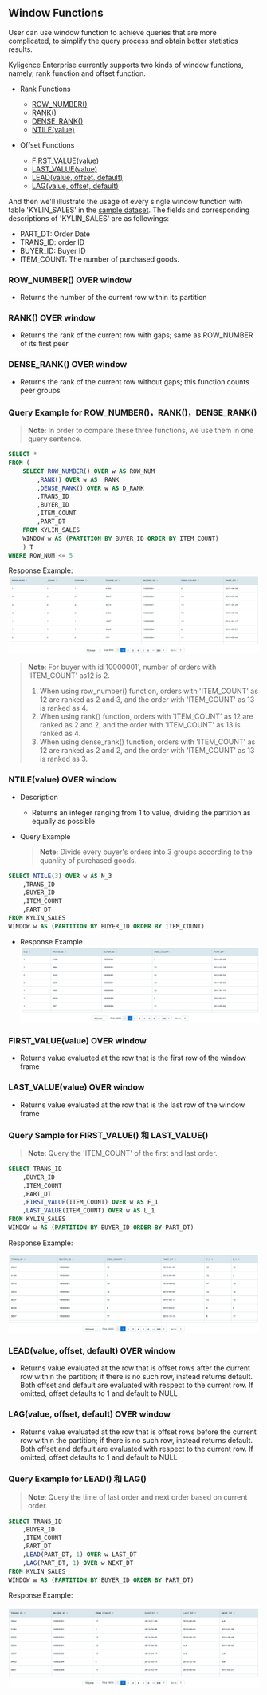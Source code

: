 ## Window Functions

User can use window function to achieve queries that are more complicated, to simplify the query process and obtain better statistics results.

Kyligence Enterprise currently supports two kinds of window functions, namely, rank function and offset function.


- Rank Functions

  - [ROW_NUMBER()](#ROW_NUMBER()-OVER-window)
  - [RANK()](#RANK()-OVER-window)
  - [DENSE_RANK()](#DENSE_RANK()-OVER-window)
  - [NTILE(value)](#NTILE(value)-OVER-window)

- Offset Functions

  - [FIRST_VALUE(value)](#FIRST_VALUE(value)-OVER-window)
  - [LAST_VALUE(value)](#LAST_VALUE(value)-OVER-window)
  - [LEAD(value, offset, default)](#LEAD(value,-offset,-default)-OVER-window)
  - [LAG(value, offset, default)](#LAG(value,-offset,-default)-OVER-window)



And then we'll illustrate the usage of every single window function with table 'KYLIN_SALES' in the [sample dataset](../../model/sample_dataset.cn.md). The fields and corresponding descriptions of 'KYLIN_SALES' are as followings:
- PART_DT: Order Date
- TRANS_ID: order ID
- BUYER_ID: Buyer ID
- ITEM_COUNT: The number of purchased goods.



### ROW_NUMBER() OVER window

- Returns the number of the current row within its partition

### RANK() OVER window

- Returns the rank of the current row with gaps; same as ROW_NUMBER of its first peer

### DENSE_RANK() OVER window

- Returns the rank of the current row without gaps; this function counts peer groups



### Query Example for ROW_NUMBER()，RANK()，DENSE_RANK()

> **Note**:  In order to compare these three functions, we use them in one query sentence.

```SQL
SELECT *
FROM (
	SELECT ROW_NUMBER() OVER w AS ROW_NUM
		,RANK() OVER w AS _RANK
		,DENSE_RANK() OVER w AS D_RANK
		,TRANS_ID
		,BUYER_ID
		,ITEM_COUNT
		,PART_DT
	FROM KYLIN_SALES 
    WINDOW w AS (PARTITION BY BUYER_ID ORDER BY ITEM_COUNT)
	) T
WHERE ROW_NUM <= 5
```

Response Example:
![](images/rank_and_drank_en.png)

> **Note**:
> For buyer with id 10000001', number of orders with 'ITEM_COUNT' as12 is 2.
>
> 1. When using row_number() function, orders with 'ITEM_COUNT' as 12  are ranked as  2 and 3, and the order with 'ITEM_COUNT' as 13 is ranked as 4.
> 2. When using rank() function, orders with 'ITEM_COUNT' as 12  are ranked as  2 and 2, and the order with 'ITEM_COUNT' as 13 is ranked as 4.
> 3. When using dense_rank() function, orders with 'ITEM_COUNT' as 12  are ranked as  2 and 2, and the order with 'ITEM_COUNT' as 13 is ranked as 3.




### NTILE(value) OVER window

- Description

  - Returns an integer ranging from 1 to value, dividing the partition as equally as possible
- Query Example

  > **Note**: Divide every buyer's orders into 3 groups according to the quanlity of purchased goods.


```SQL
SELECT NTILE(3) OVER w AS N_3
	,TRANS_ID
	,BUYER_ID
	,ITEM_COUNT
	,PART_DT
FROM KYLIN_SALES
WINDOW w AS (PARTITION BY BUYER_ID ORDER BY ITEM_COUNT)
```

- Response Example
  ![](images/ntile_en.png)



### FIRST_VALUE(value) OVER window
- Returns value evaluated at the row that is the first row of the window frame


### LAST_VALUE(value) OVER window
-  Returns value evaluated at the row that is the last row of the window frame




### Query Sample for FIRST_VALUE() 和 LAST_VALUE()

> **Note**: Query the 'ITEM_COUNT' of the first and last order.

```SQL
SELECT TRANS_ID
	,BUYER_ID
	,ITEM_COUNT
	,PART_DT
	,FIRST_VALUE(ITEM_COUNT) OVER w AS F_1
	,LAST_VALUE(ITEM_COUNT) OVER w AS L_1
FROM KYLIN_SALES 
WINDOW w AS (PARTITION BY BUYER_ID ORDER BY PART_DT)
```

Response Example:

![](images/first_last_value_en.png)



### LEAD(value, offset, default) OVER window
- Returns value evaluated at the row that is offset rows after the current row within the partition; if there is no such row, instead returns default. Both offset and default are evaluated with respect to the current row. If omitted, offset defaults to 1 and default to NULL

### LAG(value, offset, default) OVER window
- Returns value evaluated at the row that is offset rows before the current row within the partition; if there is no such row, instead returns default. Both offset and default are evaluated with respect to the current row. If omitted, offset defaults to 1 and default to NULL




### Query Example for LEAD() 和 LAG()
> **Note**: Query the time of last order and next order based on current order.

```SQL
SELECT TRANS_ID
	,BUYER_ID
	,ITEM_COUNT
	,PART_DT
	,LEAD(PART_DT, 1) OVER w LAST_DT
	,LAG(PART_DT, 1) OVER w NEXT_DT
FROM KYLIN_SALES 
WINDOW w AS (PARTITION BY BUYER_ID ORDER BY PART_DT)
```

Response Example:

![](images/lead_lag_en.png)
